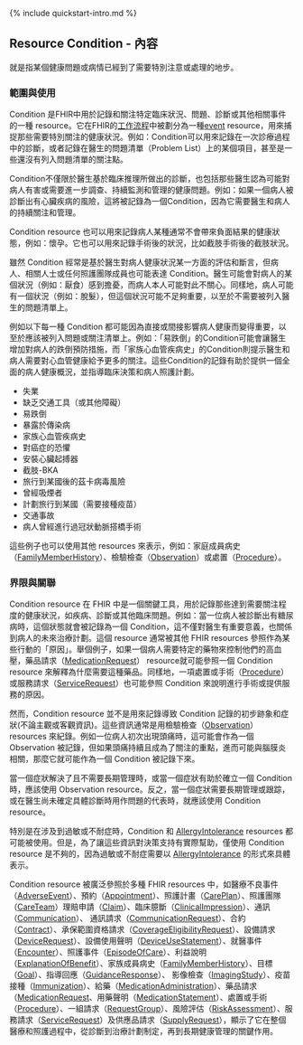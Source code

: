 {% include quickstart-intro.md %}

## Resource Condition - 內容

就是指某個健康問題或病情已經到了需要特別注意或處理的地步。

### 範圍與使用

Condition 是FHIR中用於記錄和關注特定臨床狀況、問題、診斷或其他相關事件的一種 resource。它在FHIR的[工作流程](http://hl7.org/fhir/R4/workflow.html)中被劃分為一種[event](http://hl7.org/fhir/R4/workflow.html#event) resource，用來捕捉那些需要特別關注的健康狀況。例如：Condition可以用來記錄在一次診療過程中的診斷，或者記錄在醫生的問題清單（Problem List）上的某個項目，甚至是一些還沒有列入問題清單的關注點。

Condition不僅限於醫生基於臨床推理所做出的診斷，也包括那些醫生認為可能對病人有害或需要進一步調查、持續監測和管理的健康問題。例如：如果一個病人被診斷出有心臟疾病的風險，這將被記錄為一個Condition，因為它需要醫生和病人的持續關注和管理。

Condition resource 也可以用來記錄病人某種通常不會帶來負面結果的健康狀態，例如：懷孕。它也可以用來記錄手術後的狀況，比如截肢手術後的截肢狀況。

雖然 Condition 經常是基於醫生對病人健康狀況某一方面的評估和斷言，但病人、相關人士或任何照護團隊成員也可能表達 Condition。醫生可能會對病人的某個狀況（例如：厭食）感到擔憂，而病人本人可能對此不關心。同樣地，病人可能有一個狀況（例如：脫髮），但這個狀況可能不足夠重要，以至於不需要被列入醫生的問題清單上。

例如以下每一種 Condition 都可能因為直接或間接影響病人健康而變得重要，以至於應該被列入問題或關注清單上。例如：「易跌倒」的Condition可能會讓醫生增加對病人的跌倒預防措施，而「家族心血管疾病史」的Condition則提示醫生和病人需要對心血管健康給予更多的關注。這些Condition的記錄有助於提供一個全面的病人健康概況，並指導臨床決策和病人照護計劃。

* 失業
* 缺乏交通工具（或其他障礙）
* 易跌倒
* 暴露於傳染病
* 家族心血管疾病史
* 對癌症的恐懼
* 安裝心臟起搏器
* 截肢-BKA
* 旅行到某國後的茲卡病毒風險
* 曾經吸煙者
* 計劃旅行到某國（需要接種疫苗）
* 交通事故
* 病人曾經進行過冠狀動脈搭橋手術

這些例子也可以使用其他 resources 來表示，例如：家庭成員病史（[FamilyMemberHistory](http://hl7.org/fhir/R4/familymemberhistory.html)）、檢驗檢查（[Observation](StructureDefinition-Observation-laboratoryResult-twcore.html)）或處置（[Procedure](StructureDefinition-Procedure-twcore.html)）。

### 界限與關聯

Condition resource 在 FHIR 中是一個關鍵工具，用於記錄那些達到需要關注程度的健康狀況，如疾病、診斷或其他臨床問題。例如：當一位病人被診斷出有糖尿病時，這個狀態就會被記錄為一個 Condition，這不僅對醫生有重要意義，也關係到病人的未來治療計劃。這個 resource 通常被其他 FHIR resources 參照作為某些行動的「原因」。舉個例子，如果一個病人需要特定的藥物來控制他們的高血壓，藥品請求（[MedicationRequest](StructureDefinition-MedicationRequest-twcore.html)） resource就可能參照一個 Condition resource 來解釋為什麼需要這種藥品。同樣地，一項處置或手術（[Procedure](StructureDefinition-Procedure-twcore.html)）或服務請求（[ServiceRequest](http://hl7.org/fhir/R4/servicerequest.html)）也可能參照 Condition 來說明進行手術或提供服務的原因。

然而，Condition resource 並不是用來記錄導致 Condition 記錄的初步跡象和症狀(不論主觀或客觀資訊)。這些資訊通常是用檢驗檢查（[Observation](StructureDefinition-Observation-laboratoryResult-twcore.html)）resources 來紀錄。例如一位病人初次出現頭痛時，這可能會作為一個 Observation 被記錄，但如果頭痛持續且成為了關注的重點，進而可能與腦膜炎相關，那麼它就可能作為一個 Condition 被記錄下來。

當一個症狀解決了且不需要長期管理時，或當一個症狀有助於確立一個 Condition 時，應該使用 Observation resource。反之，當一個症狀需要長期管理或跟踪，或在醫生尚未確定具體診斷時用作問題的代表時，就應該使用 Condition resource。

特別是在涉及到過敏或不耐症時，Condition 和 [AllergyIntolerance](StructureDefinition-AllergyIntolerance-twcore.html) resources 都可能被使用。但是，為了讓這些資訊對決策支持有實際幫助，僅使用 Condition resource 是不夠的，因為過敏或不耐症需要以 [AllergyIntolerance](StructureDefinition-AllergyIntolerance-twcore.html) 的形式來具體表示。

Condition resource 被廣泛參照於多種 FHIR resources 中，如醫療不良事件（[AdverseEvent](http://hl7.org/fhir/R4/adverseevent.html#AdverseEvent)）、預約（[Appointment](http://hl7.org/fhir/R4/appointment.html#Appointment)）、照護計畫（[CarePlan](http://hl7.org/fhir/R4/careplan.html#CarePlan)）、照護團隊（[CareTeam](http://hl7.org/fhir/R4/careteam.html#CareTeam)）理賠申請（[Claim](http://hl7.org/fhir/R4/claim.html#Claim)）、臨床臆斷（[ClinicalImpression](http://hl7.org/fhir/R4/clinicalimpression.html#ClinicalImpression)）、通訊（[Communication](http://hl7.org/fhir/R4/communication.html#Communication)）、 通訊請求（[CommunicationRequest](http://hl7.org/fhir/R4/communicationrequest.html#CommunicationRequest)）、合約（[Contract](http://hl7.org/fhir/R4/contract.html#Contract)）、承保範圍資格請求（[CoverageEligibilityRequest](http://hl7.org/fhir/R4/coverageeligibilityrequest.html#CoverageEligibilityRequest)）、設備請求（[DeviceRequest](http://hl7.org/fhir/R4/devicerequest.html#DeviceRequest)）、設備使用聲明（[DeviceUseStatement](http://hl7.org/fhir/R4/deviceusestatement.html#DeviceUseStatement)）、就醫事件（[Encounter](StructureDefinition-Encounter-twcore.html)）、照護事件（[EpisodeOfCare](http://hl7.org/fhir/R4/episodeofcare.html#EpisodeOfCare)）、利益說明（[ExplanationOfBenefit](http://hl7.org/fhir/R4/explanationofbenefit.html#ExplanationOfBenefit)）、家族成員病史（[FamilyMemberHistory](https://hl7.org/fhir/R4/familymemberhistory.html#FamilyMemberHistory)）、目標（[Goal](http://hl7.org/fhir/R4/goal.html#Goal)）、指導回應（[GuidanceResponse](http://hl7.org/fhir/R4/guidanceresponse.html#GuidanceResponse)）、 影像檢查（[ImagingStudy](StructureDefinition-ImagingStudy-twcore.html)）、疫苗接種（[Immunization](http://hl7.org/fhir/R4/immunization.html#Immunization)）、給藥（[MedicationAdministration](https://hl7.org/fhir/R4/medicationadministration.html#MedicationAdministration)）、藥品請求（[MedicationRequest](StructureDefinition-MedicationRequest-twcore.html)、用藥聲明（[MedicationStatement](StructureDefinition-MedicationStatement-twcore.html)）、處置或手術（[Procedure](StructureDefinition-Procedure-twcore.html)）、一組請求（[RequestGroup](http://hl7.org/fhir/R4/requestgroup.html#RequestGroup)）、風險評估（[RiskAssessment](http://hl7.org/fhir/R4/riskassessment.html#RiskAssessment)）、服務請求（[ServiceRequest](http://hl7.org/fhir/R4/servicerequest.html#ServiceRequest)）及供應品請求（[SupplyRequest](http://hl7.org/fhir/R4/supplyrequest.html#SupplyRequest)），顯示了它在整個醫療和照護過程中，從診斷到治療計劃制定，再到長期健康管理的關鍵作用。